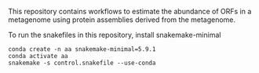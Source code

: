 This repository contains workflows to estimate the abundance of ORFs in a 
metagenome using protein assemblies derived from the metagenome. 

To run the snakefiles in this repository, install snakemake-minimal

```
conda create -n aa snakemake-minimal=5.9.1
conda activate aa
snakemake -s control.snakefile --use-conda
```
